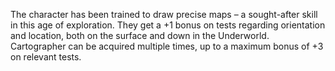 The character has been trained to draw precise maps – a sought-after skill in this age of exploration. They get a +1 bonus on tests regarding orientation and location, both on the surface and down in the Underworld. Cartographer can be acquired multiple times, up to a maximum bonus of +3 on relevant tests.